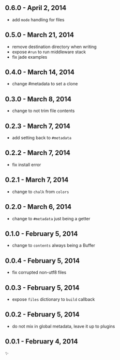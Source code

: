 
0.6.0 - April 2, 2014
---------------------
* add `mode` handling for files

0.5.0 - March 21, 2014
----------------------
* remove destination directory when writing
* expose `#run` to run middleware stack
* fix jade examples

0.4.0 - March 14, 2014
----------------------
* change #metadata to set a clone

0.3.0 - March 8, 2014
---------------------
* change to not trim file contents

0.2.3 - March 7, 2014
---------------------
* add setting back to `#metadata`

0.2.2 - March 7, 2014
---------------------
* fix install error

0.2.1 - March 7, 2014
---------------------
* change to `chalk` from `colors`

0.2.0 - March 6, 2014
---------------------
* change to `#metadata` just being a getter

0.1.0 - February 5, 2014
------------------------
* change to `contents` always being a Buffer

0.0.4 - February 5, 2014
------------------------
* fix corrupted non-utf8 files

0.0.3 - February 5, 2014
------------------------
* expose `files` dictionary to `build` callback

0.0.2 - February 5, 2014
------------------------
* do not mix in global metadata, leave it up to plugins

0.0.1 - February 4, 2014
------------------------
:sparkles: